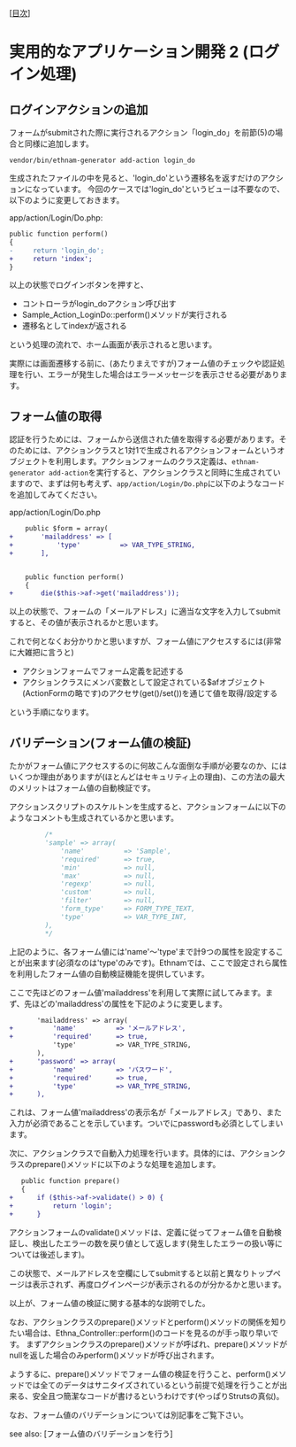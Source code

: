 [[目次](README.md)]
# 実用的なアプリケーション開発 2 (ログイン処理)

## ログインアクションの追加

フォームがsubmitされた際に実行されるアクション「login_do」を前節(5)の場合と同様に追加します。

```
vendor/bin/ethnam-generator add-action login_do
```

生成されたファイルの中を見ると、'login_do'という遷移名を返すだけのアクションになっています。
今回のケースでは'login_do'というビューは不要なので、以下のように変更しておきます。

app/action/Login/Do.php:

```diff
public function perform()
{
-     return 'login_do';
+     return 'index';
}
```

以上の状態でログインボタンを押すと、

* コントローラがlogin_doアクション呼び出す
* Sample_Action_LoginDo::perform()メソッドが実行される
* 遷移名としてindexが返される

という処理の流れで、ホーム画面が表示されると思います。

実際には画面遷移する前に、(あたりまえですが)フォーム値のチェックや認証処理を行い、エラーが発生した場合はエラーメッセージを表示させる必要があります。

## フォーム値の取得

認証を行うためには、フォームから送信された値を取得する必要があります。そのためには、アクションクラスと1対1で生成されるアクションフォームというオブジェクトを利用します。アクションフォームのクラス定義は、`ethnam-generator add-action`を実行すると、アクションクラスと同時に生成されていますので、まずは何も考えず、`app/action/Login/Do.php`に以下のようなコードを追加してみてください。

app/action/Login/Do.php

```diff
    public $form = array(
+       'mailaddress' => [
+           'type'          => VAR_TYPE_STRING,
+       ],


    public function perform()
    {
+       die($this->af->get('mailaddress'));
```

以上の状態で、フォームの「メールアドレス」に適当な文字を入力してsubmitすると、その値が表示されるかと思います。

これで何となくお分かりかと思いますが、フォーム値にアクセスするには(非常に大雑把に言うと)

* アクションフォームでフォーム定義を記述する
* アクションクラスにメンバ変数として設定されている$afオブジェクト(ActionFormの略です)のアクセサ(get()/set())を通じて値を取得/設定する

という手順になります。

## バリデーション(フォーム値の検証)


たかがフォーム値にアクセスするのに何故こんな面倒な手順が必要なのか、にはいくつか理由がありますが(ほとんどはセキュリティ上の理由)、この方法の最大のメリットはフォーム値の自動検証です。

アクションスクリプトのスケルトンを生成すると、アクションフォームに以下のようなコメントも生成されているかと思います。

```php
         /*
         'sample' => array(
             'name'          => 'Sample',
             'required'      => true,
             'min'           => null,
             'max'           => null,
             'regexp'        => null,
             'custom'        => null,
             'filter'        => null,
             'form_type'     => FORM_TYPE_TEXT,
             'type'          => VAR_TYPE_INT,
         ),
         */
```

上記のように、各フォーム値には'name'〜'type'まで計9つの属性を設定することが出来ます(必須なのは'type'のみです)。Ethnamでは、ここで設定されら属性を利用したフォーム値の自動検証機能を提供しています。

ここで先ほどのフォーム値'mailaddress'を利用して実際に試してみます。まず、先ほどの'mailaddress'の属性を下記のように変更します。

```diff
       'mailaddress' => array(
+          'name'          => 'メールアドレス',
+          'required'      => true,
           'type'          => VAR_TYPE_STRING,
       ),
+      'password' => array(
+          'name'          => 'パスワード',
+          'required'      => true,
+          'type'          => VAR_TYPE_STRING,
+      ),
```

これは、フォーム値'mailaddress'の表示名が「メールアドレス」であり、また入力が必須であることを示しています。ついでにpasswordも必須としてしまいます。


次に、アクションクラスで自動入力処理を行います。具体的には、アクションクラスのprepare()メソッドに以下のような処理を追加します。

```diff
   public function prepare()
   {
+      if ($this->af->validate() > 0) {
+          return 'login';
+      }
```

アクションフォームのvalidate()メソッドは、定義に従ってフォーム値を自動検証し、検出したエラーの数を戻り値として返します(発生したエラーの扱い等については後述します)。

この状態で、メールアドレスを空欄にしてsubmitすると以前と異なりトップページは表示されず、再度ログインページが表示されるのが分かるかと思います。

以上が、フォーム値の検証に関する基本的な説明でした。

なお、アクションクラスのprepare()メソッドとperform()メソッドの関係を知りたい場合は、Ethna_Controller::perform()のコードを見るのが手っ取り早いです。
まずアクションクラスのprepare()メソッドが呼ばれ、prepare()メソッドがnullを返した場合のみperform()メソッドが呼び出されます。

ようするに、prepare()メソッドでフォーム値の検証を行うこと、perform()メソッドでは全てのデータはサニタイズされているという前提で処理を行うことが出来る、安全且つ簡潔なコードが書けるというわけです(やっぱりStrutsの真似)。

なお、フォーム値のバリデーションについては別記事をご覧下さい。

see also: [フォーム値のバリデーションを行う]

